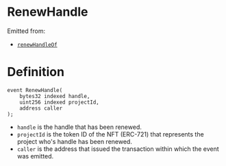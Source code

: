 # RenewHandle

Emitted from:

* [`renewHandleOf`](../write/renewhandleof.md)

# Definition

```solidity
event RenewHandle(
    bytes32 indexed handle,
    uint256 indexed projectId,
    address caller
);
```

* `handle` is the handle that has been renewed.
* `projectId` is the token ID of the NFT (ERC-721) that represents the project who's handle has been renewed.
* `caller` is the address that issued the transaction within which the event was emitted.
